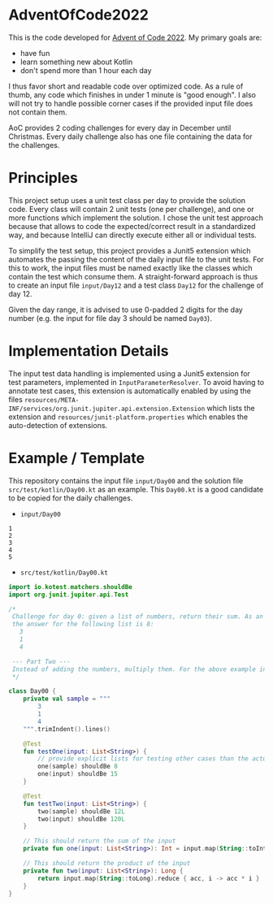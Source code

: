 # AdventOfCode2022

This is the code developed for [Advent of Code 2022](https://adventofcode.com/2022).  My primary goals are:
  - have fun
  - learn something new about Kotlin
  - don't spend more than 1 hour each day
 
I thus favor short and readable code over optimized code. As a rule of thumb, any code which finishes in under 1 minute
is "good enough".  I also will not try to handle possible corner cases if the provided input file does not contain them.
 
AoC provides 2 coding challenges for every day in December until Christmas. Every daily challenge also has one file
containing the data for the challenges.


# Principles

This project setup uses a unit test class per day to provide the solution code. Every class will contain 2 unit tests
(one per challenge), and one or more functions which implement the solution. I chose the unit test approach because that
allows to code the expected/correct result in a standardized way, and because IntelliJ can directly execute either all
or individual tests.

To simplify the test setup, this project provides a Junit5 extension which automates the passing the content of the
daily input file to the unit tests. For this to work, the input files must be named exactly like the classes which
contain the test which consume them. A straight-forward approach is thus to create an input file `input/Day12` and a
test class `Day12` for the challenge of day 12.

Given the day range, it is advised to use 0-padded 2 digits for the day number (e.g. the input for file day 3 should be
named `Day03`).


# Implementation Details

The input test data handling is implemented using a Junit5 extension for test parameters, implemented in
`InputParameterResolver`. To avoid having to annotate test cases, this extension is automatically enabled by using the
files `resources/META-INF/services/org.junit.jupiter.api.extension.Extension` which lists the extension and
`resources/junit-platform.properties` which enables the auto-detection of extensions.


# Example / Template

This repository contains the input file `input/Day00` and the solution file `src/test/kotlin/Day00.kt` as an example.
This `Day00.kt` is a good candidate to be copied for the daily challenges.

- `input/Day00`
```
1
2
3
4
5
```

- `src/test/kotlin/Day00.kt`
```kotlin
import io.kotest.matchers.shouldBe
import org.junit.jupiter.api.Test

/*
 Challenge for day 0: given a list of numbers, return their sum. As an example,
 the answer for the following list is 8:
   3
   1
   4

 --- Part Two ---
 Instead of adding the numbers, multiply them. For the above example input, the answer is 12.
 */

class Day00 {
    private val sample = """
        3
        1
        4
    """.trimIndent().lines()

    @Test
    fun testOne(input: List<String>) {
        // provide explicit lists for testing other cases than the actual test input
        one(sample) shouldBe 8
        one(input) shouldBe 15
    }

    @Test
    fun testTwo(input: List<String>) {
        two(sample) shouldBe 12L
        two(input) shouldBe 120L
    }

    // This should return the sum of the input
    private fun one(input: List<String>): Int = input.map(String::toInt).sum()

    // This should return the product of the input
    private fun two(input: List<String>): Long {
        return input.map(String::toLong).reduce { acc, i -> acc * i }
    }
}
```
